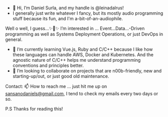 - 👋 Hi, I’m Daniel Surla, and my handle is @leinadalrus!
- I generally just write whatever I fancy, but its mostly audio programming stuff because its fun, and I'm a-bit-of-an-audiophile.

Well o well, I guess...✨👀✨ I’m interested in ... Event...Data...-Driven programming as well as Systems Deployment Operations, or just DevOps in general.
- 🌱 I’m currently learning Vue.js, Ruby and C/C++ because I like how these languages can handle AWS, Docker and Kubernetes.
        And the agnostic nature of C/C++ helps me understand programming conventions and principles better. 
- 💞️ I’m looking to collaborate on projects that are n00b-friendly, new and starting-up/out, or just good old maintenance.

Contact: 📫 How to reach me ... just hit me up on sansanodaniels@gmail.com, I tend to check my emails every two days or so.

P.S
  Thanks for reading this!
<!---
leinadalrus/leinadalrus is a ✨ special ✨ repository because its `README.md` (this file) appears on your GitHub profile.
You can click the Preview link to take a look at your changes.
--->
